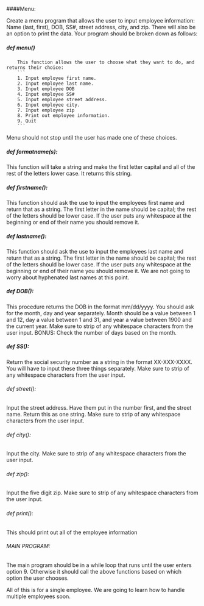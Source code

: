 ####Menu:

Create a menu program that allows the user to input employee information: Name (last, first),  DOB,  SS#, street address, 
city, and zip. There will also be an option to print the data. Your program should be broken down as follows:

##### def menu()

        This function allows the user to choose what they want to do, and returns their choice:
        ```
        1. Input employee first name.
        2. Input employee last name.
        3. Input employee DOB
        4. Input employee SS#
        5. Input employee street address.
        6. Input employee city.
        7. Input employee zip
        8. Print out employee information.
        9. Quit
        ```
        
Menu should not stop until the user has made one of these choices.

##### def formatname(s):
  
This function will take a string and make the first letter capital and all of the rest of the letters lower case. It 
returns this string. 

##### def firstname():

This function should ask the use to input the employees first name and return that as a string. The first letter in the 
name should be capital; the rest of the letters should be lower case. If the user puts any whitespace at the beginning or
end of their name you should remove it.

##### def lastname():

This function should ask the use to input the employees last name and return that as a string. The first letter in the 
name should be capital; the rest of the letters should be lower case. If the user puts any whitespace at the beginning or 
end of their name you should remove it. We are not going to worry about hyphenated last names at this point.


##### def DOB():

This procedure returns the DOB in the format mm/dd/yyyy.  You should ask for the month, day and year separately. Month 
should be a value between 1 and 12, day a value between 1 and 31, and year a value between 1900 and the current year. 
Make sure to strip of any whitespace characters from the user input. BONUS: Check the number of days based on the month.

##### def SS():

Return the social security number as a string in the format XX-XXX-XXXX. You will have to input these three things 
separately. Make sure to strip of any whitespace characters from the user input.


###### def street():

Input the street address. Have them put in the number first, and the street name. Return this as one string.  Make sure 
to strip of any whitespace characters from the user input. 

###### def city():

Input the city. Make sure to strip of any whitespace characters from the user input.

###### def zip():

Input the five digit zip. Make sure to strip of any whitespace characters from the user input.

###### def print():

This should print out all of the employee information 


###### MAIN PROGRAM:

The main program should be in a while loop that runs until the user enters option 9. Otherwise it should call the above 
functions based on which option the user chooses.




All of this is for a single employee. We are going to learn how to handle multiple employees soon.
